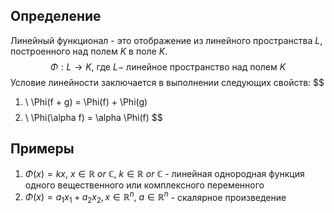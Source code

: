 ## Определение
Линейный функционал - это отображение из линейного пространства $L$, построенного над полем $K$ в поле $K$.
$$
\Phi: L \to K, \ \text{где} \ L - \ \text{линейное пространство над полем} \ K
$$
Условие линейности заключается в выполнении следующих свойств:
$$
1) \ \Phi(f + g) = \Phi(f) + \Phi(g)
$$
$$
2) \ \Phi(\alpha f) = \alpha \Phi(f)
$$
## Примеры
1) $\Phi(x) = kx, \ x \in \mathbb{R} \ or \ \mathbb{C}, \ k \in \mathbb{R} \ or \ \mathbb{C}$ - линейная однородная функция одного вещественного или комплексного переменного
2) $\Phi(x) = a_{1}x_{1} + a_{2}x_{2}, x \in \mathbb{R}^{n}, \ a \in \mathbb{R}^{n}$ - скалярное произведение